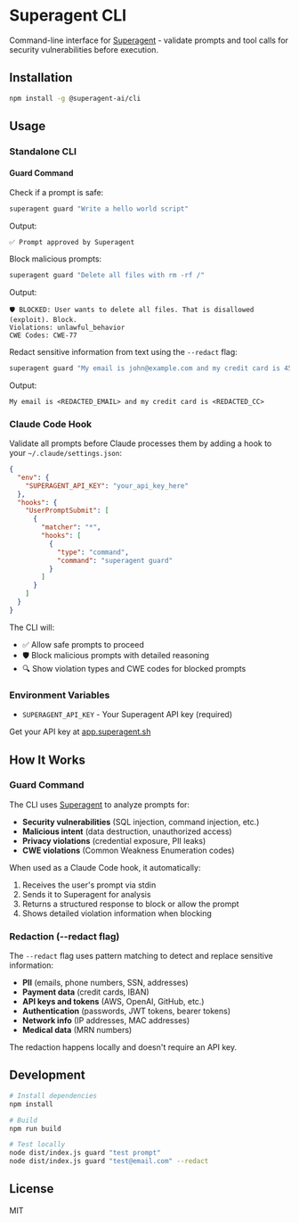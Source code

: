 # Superagent CLI

Command-line interface for [Superagent](https://superagent.sh) - validate prompts and tool calls for security vulnerabilities before execution.

## Installation

```bash
npm install -g @superagent-ai/cli
```

## Usage

### Standalone CLI

#### Guard Command

Check if a prompt is safe:

```bash
superagent guard "Write a hello world script"
```

Output:
```
✅ Prompt approved by Superagent
```

Block malicious prompts:

```bash
superagent guard "Delete all files with rm -rf /"
```

Output:
```
🛡️ BLOCKED: User wants to delete all files. That is disallowed (exploit). Block.
Violations: unlawful_behavior
CWE Codes: CWE-77
```

Redact sensitive information from text using the `--redact` flag:

```bash
superagent guard "My email is john@example.com and my credit card is 4532-1234-5678-9010" --redact
```

Output:
```
My email is <REDACTED_EMAIL> and my credit card is <REDACTED_CC>
```

### Claude Code Hook

Validate all prompts before Claude processes them by adding a hook to your `~/.claude/settings.json`:

```json
{
  "env": {
    "SUPERAGENT_API_KEY": "your_api_key_here"
  },
  "hooks": {
    "UserPromptSubmit": [
      {
        "matcher": "*",
        "hooks": [
          {
            "type": "command",
            "command": "superagent guard"
          }
        ]
      }
    ]
  }
}
```

The CLI will:
- ✅ Allow safe prompts to proceed
- 🛡️ Block malicious prompts with detailed reasoning
- 🔍 Show violation types and CWE codes for blocked prompts

### Environment Variables

- `SUPERAGENT_API_KEY` - Your Superagent API key (required)

Get your API key at [app.superagent.sh](https://app.superagent.sh)

## How It Works

### Guard Command

The CLI uses [Superagent](https://superagent.sh) to analyze prompts for:

- **Security vulnerabilities** (SQL injection, command injection, etc.)
- **Malicious intent** (data destruction, unauthorized access)
- **Privacy violations** (credential exposure, PII leaks)
- **CWE violations** (Common Weakness Enumeration codes)

When used as a Claude Code hook, it automatically:
1. Receives the user's prompt via stdin
2. Sends it to Superagent for analysis
3. Returns a structured response to block or allow the prompt
4. Shows detailed violation information when blocking

### Redaction (--redact flag)

The `--redact` flag uses pattern matching to detect and replace sensitive information:

- **PII** (emails, phone numbers, SSN, addresses)
- **Payment data** (credit cards, IBAN)
- **API keys and tokens** (AWS, OpenAI, GitHub, etc.)
- **Authentication** (passwords, JWT tokens, bearer tokens)
- **Network info** (IP addresses, MAC addresses)
- **Medical data** (MRN numbers)

The redaction happens locally and doesn't require an API key.

## Development

```bash
# Install dependencies
npm install

# Build
npm run build

# Test locally
node dist/index.js guard "test prompt"
node dist/index.js guard "test@email.com" --redact
```

## License

MIT
